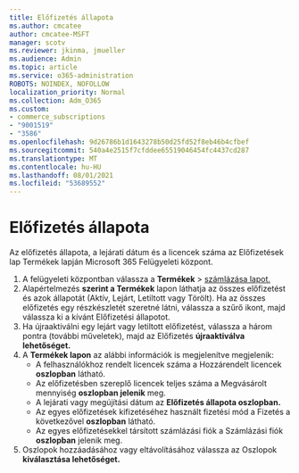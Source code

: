 ```yaml
---
title: Előfizetés állapota
ms.author: cmcatee
author: cmcatee-MSFT
manager: scotv
ms.reviewer: jkinma, jmueller
ms.audience: Admin
ms.topic: article
ms.service: o365-administration
ROBOTS: NOINDEX, NOFOLLOW
localization_priority: Normal
ms.collection: Adm_O365
ms.custom:
- commerce_subscriptions
- "9001519"
- "3586"
ms.openlocfilehash: 9d26786b1d1643278b50d25fd52f8eb46b4cfbef
ms.sourcegitcommit: 540a4e2515f7cfddee65519046454fc4437cd287
ms.translationtype: MT
ms.contentlocale: hu-HU
ms.lasthandoff: 08/01/2021
ms.locfileid: "53689552"
---
```

# <a name="subscription-status"></a>Előfizetés állapota

Az előfizetés állapota, a lejárati dátum és  a licencek száma az Előfizetések lap Termékek lapján Microsoft 365 Felügyeleti központ.

1. A felügyeleti központban válassza a **Termékek**  >  [számlázása lapot.](https://go.microsoft.com/fwlink/p/?linkid=842054)
2. Alapértelmezés **szerint a Termékek** lapon láthatja az összes előfizetést és azok állapotát (Aktív, Lejárt, Letiltott vagy Törölt). Ha az összes előfizetés egy részkészletét szeretné látni,  válassza a szűrő ikont, majd válassza ki a kívánt Előfizetési állapotot.
3. Ha újraaktiválni egy lejárt vagy letiltott előfizetést, válassza a három pontra (további műveletek), majd az Előfizetés **újraaktiválva lehetőséget.**
4. A **Termékek lapon** az alábbi információk is megjelenítve megjelenik:
    - A felhasználókhoz rendelt licencek száma a Hozzárendelt licencek **oszlopban** látható.
    - Az előfizetésben szereplő licencek teljes száma a Megvásárolt mennyiség **oszlopban jelenik** meg.
    - A lejárati vagy megújítási dátum az **Előfizetés állapota oszlopban.**
    - Az egyes előfizetések kifizetéséhez használt fizetési mód a Fizetés a következővel **oszlopban** látható.
    - Az egyes előfizetésekkel társított számlázási fiók a Számlázási fiók **oszlopban** jelenik meg.
5. Oszlopok hozzáadásához vagy eltávolításához válassza az Oszlopok **kiválasztása lehetőséget.**